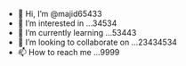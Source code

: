 - 👋 Hi, I’m @majid65433
- 👀 I’m interested in ...34534
- 🌱 I’m currently learning ...53443
- 💞️ I’m looking to collaborate on ...23434534
- 📫 How to reach me ...9999

<!---
majid65433/majid65433 is a ✨ special ✨ repository because its `README.md` (this file) appears on your GitHub profile.
You can click the Preview link to take a look at your changes.
---
